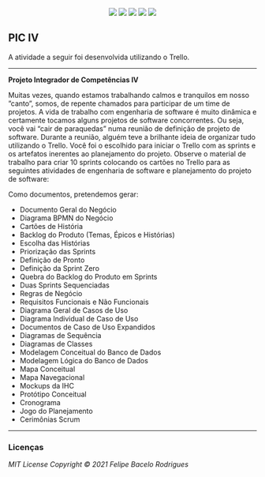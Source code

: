 <p align="center">
<a href= "https://img.shields.io/github/repo-size/felipebacelo/PIC?style=for-the-badge"><img src="https://img.shields.io/github/repo-size/felipebacelo/PIC?style=for-the-badge"/></a>
<a href= "https://img.shields.io/github/languages/count/felipebacelo/PIC?style=for-the-badge"><img src="https://img.shields.io/github/languages/count/felipebacelo/PIC?style=for-the-badge"/></a>
<a href= "https://img.shields.io/github/forks/felipebacelo/PIC?style=for-the-badge"><img src="https://img.shields.io/github/forks/felipebacelo/PIC?style=for-the-badge"/></a>
<a href= "https://img.shields.io/bitbucket/pr-raw/felipebacelo/PIC?style=for-the-badge"><img src="https://img.shields.io/bitbucket/pr-raw/felipebacelo/PIC?style=for-the-badge"/></a>
<a href= "https://img.shields.io/bitbucket/issues/felipebacelo/PIC?style=for-the-badge"><img src="https://img.shields.io/bitbucket/issues/felipebacelo/PIC?style=for-the-badge"/></a>
</p>

## PIC IV

A atividade a seguir foi desenvolvida utilizando o Trello.

***

__Projeto Integrador de Competências IV__

Muitas vezes, quando estamos trabalhando calmos e tranquilos em nosso ”canto”, somos, de repente chamados para participar de um time de projetos. A vida de trabalho com engenharia de software é muito dinâmica e certamente tocamos alguns projetos de software concorrentes. Ou seja, você vai “cair de paraquedas” numa reunião de definição de projeto de software. Durante a reunião, alguém teve a brilhante ideia de organizar tudo utilizando o Trello. Você foi o escolhido para iniciar o Trello com as sprints e os artefatos inerentes ao planejamento do projeto.
Observe o material de trabalho para criar 10 sprints colocando os cartões no Trello para as seguintes atividades de engenharia de software e planejamento do projeto de software:

Como documentos, pretendemos gerar:

* Documento Geral do Negócio
* Diagrama BPMN do Negócio
* Cartões de História
* Backlog do Produto (Temas, Épicos e Histórias)
* Escolha das Histórias
* Priorização das Sprints
* Definição de Pronto
* Definição da Sprint Zero
* Quebra do Backlog do Produto em Sprints
* Duas Sprints Sequenciadas
* Regras de Negócio
* Requisitos Funcionais e Não Funcionais
* Diagrama Geral de Casos de Uso
* Diagrama Individual de Caso de Uso
* Documentos de Caso de Uso Expandidos
* Diagramas de Sequência
* Diagramas de Classes
* Modelagem Conceitual do Banco de Dados
* Modelagem Lógica do Banco de Dados
* Mapa Conceitual
* Mapa Navegacional
* Mockups da IHC
* Protótipo Conceitual
* Cronograma
* Jogo do Planejamento
* Cerimônias Scrum

***

### Licenças

_MIT License_
_Copyright   ©   2021 Felipe Bacelo Rodrigues_
